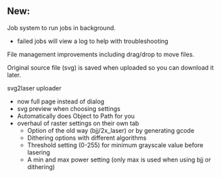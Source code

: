 New:
----------
Job system to run jobs in background.
  - failed jobs will view a log to help with troubleshooting

File management improvements including drag/drop to move files.

Original source file (svg) is saved when uploaded so you can download it later.

svg2laser uploader
  - now full page instead of dialog
  - svg preview when choosing settings
  - Automatically does Object to Path for you
  - overhaul of raster settings on their own tab
    - Option of the old way (bjj/2x_laser) or by generating gcode
    - Dithering options with different algorithms
    - Threshold setting (0-255) for minimum grayscale value before lasering
    - A min and max power setting (only max is used when using bjj or dithering)
